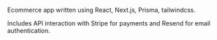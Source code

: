 Ecommerce app written using React, Next.js, Prisma, tailwindcss.

Includes API interaction with Stripe for payments and Resend for email authentication.
